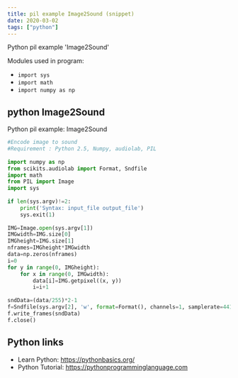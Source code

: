 ```yaml
---
title: pil example Image2Sound (snippet)
date: 2020-03-02
tags: ["python"]
---
```

Python pil example 'Image2Sound'


Modules used in program: 
* `import sys`
* `import math`
* `import numpy as np`

## python Image2Sound

Python pil example: Image2Sound

```python
#Encode image to sound
#Requirement : Python 2.5, Numpy, audiolab, PIL
 
import numpy as np
from scikits.audiolab import Format, Sndfile
import math
from PIL import Image
import sys
 
if len(sys.argv)!=2:
    print('Syntax: input_file output_file')
    sys.exit(1)
 
IMG=Image.open(sys.argv[1])
IMGwidth=IMG.size[0]
IMGheight=IMG.size[1]
nframes=IMGheight*IMGwidth
data=np.zeros(nframes)
i=0
for y in range(0, IMGheight):
    for x in range(0, IMGwidth):
        data[i]=IMG.getpixel((x, y))
        i=i+1
 
sndData=(data/255)*2-1
f=Sndfile(sys.argv[2], 'w', format=Format(), channels=1, samplerate=44100) #Samplerate may change but it is usually 44100 Hz
f.write_frames(sndData)
f.close()

```

## Python links

- Learn Python: https://pythonbasics.org/
- Python Tutorial: https://pythonprogramminglanguage.com
